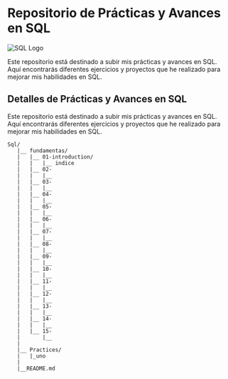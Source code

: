 # Repositorio de Prácticas y Avances en SQL

![SQL Logo](https://banner2.cleanpng.com/20180620/sou/aa6wngttl.webp)

Este repositorio está destinado a subir mis prácticas y avances en SQL. Aquí encontrarás diferentes ejercicios y proyectos que he realizado para mejorar mis habilidades en SQL.

## Detalles de Prácticas y Avances en SQL

Este repositorio está destinado a subir mis prácticas y avances en SQL. Aquí encontrarás diferentes ejercicios y proyectos que he realizado para mejorar mis habilidades en SQL.

```shell
Sql/
   |__ fundamentas/
   |   |__ 01-introduction/
   |   |   |__ indice
   |   |__ 02-
   |   |   |__
   |   |__ 03-
   |   |   |__
   |   |__ 04-
   |   |   |__
   |   |__ 05-
   |   |   |__
   |   |__ 06-
   |   |   |__
   |   |__ 07-
   |   |   |__
   |   |__ 08-
   |   |   |__
   |   |__ 09-
   |   |   |__
   |   |__ 10-
   |   |   |__
   |   |__ 11-
   |   |   |__
   |   |__ 12-
   |   |   |__
   |   |__ 13-
   |   |   |__
   |   |__ 14-
   |   |   |__
   |   |__ 15-
   |       |__
   |
   |__ Practices/
   |   |_uno
   |   
   |__README.md
```
